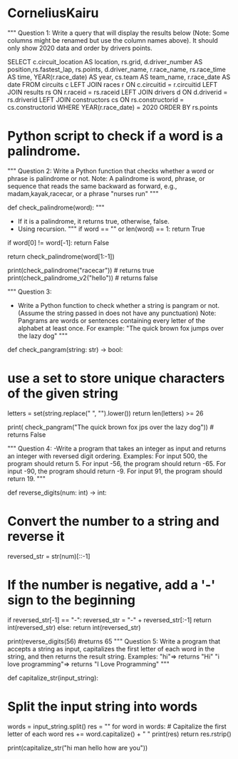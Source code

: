 # CorneliusKairu
"""
Question 1:
Write a query  that will display the results below (Note: Some columns might  be  renamed but use the column names above). It should only show 2020 data and order by drivers points.

SELECT c.circuit_location AS location, rs.grid, d.driver_number AS position,rs.fastest_lap, rs.points, d.driver_name, r.race_name, rs.race_time AS time, YEAR(r.race_date) AS year, cs.team AS team_name, r.race_date AS date
FROM circuits c
LEFT JOIN races r
ON c.circuitid = r.circuitid
LEFT JOIN results rs
ON r.raceid = rs.raceid
LEFT JOIN drivers d
ON d.driverid = rs.driverid
LEFT JOIN constructors cs
ON rs.constructorid = cs.constructorid
WHERE YEAR(r.race_date) = 2020
ORDER BY rs.points

# Python script to check if a word is a palindrome.
"""
Question 2:
Write a Python function that checks whether a word or phrase is palindrome or
not.
Note: A palindrome is word, phrase, or sequence that reads the same
backward as forward, e.g., madam,kayak,racecar, or a phrase "nurses run"
"""


def check_palindrome(word):
  """
  - If it is a palindrome, it returns true, otherwise, false.
  - Using recursion.
  """
  if word == "" or len(word) == 1:
    return True

  if word[0] != word[-1]:
    return False

  return check_palindrome(word[1:-1])


print(check_palindrome("racecar"))  # returns true
print(check_palindrome_v2("hello"))  # returns false

"""
Question 3:
- Write a Python function to check whether a string is pangram or not. (Assume
the string passed in does not have any punctuation)
Note: Pangrams are words or sentences containing every letter of the
alphabet at least once. For example: "The quick brown fox jumps over the
lazy dog"
"""


def check_pangram(string: str) -> bool:
  # use a set to store unique characters of the given string
  letters = set(string.replace(" ", "").lower())
  return len(letters) >= 26


print(
  check_pangram("The quick brown fox jps over the lazy dog"))  # returns False

"""
Question 4:
-Write a program that takes an integer as input and returns an integer with
reversed digit ordering.
Examples:
For input 500, the program should return 5.
For input -56, the program should return -65.
For input -90, the program should return -9.
For input 91, the program should return 19.
"""


def reverse_digits(num: int) -> int:
  # Convert the number to a string and reverse it
  reversed_str = str(num)[::-1]
  # If the number is negative, add a '-' sign to the beginning
  if reversed_str[-1] == "-":
    reversed_str = "-" + reversed_str[:-1]
    return int(reversed_str)
  else:
    return int(reversed_str)

print(reverse_digits(56) #returns 65
"""
Question 5:
Write a program that accepts a string as input, capitalizes the first letter of each
word in the string, and then returns the result string.
Examples:
"hi"=> returns "Hi"
"i love programming"=> returns "I Love Programming"
"""


def capitalize_str(input_string):
  # Split the input string into words
  words = input_string.split()
  res = ""
  for word in words:
    # Capitalize the first letter of each word
    res += word.capitalize() + " "
    print(res)
  return res.rstrip()


print(capitalize_str("hi man hello how are you"))



